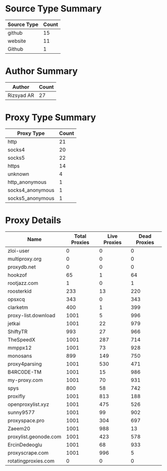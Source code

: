 # Source Type Summary

| Source Type | Count |
|-------------|-------|
| github | 15 |
| website | 11 |
| Github | 1 |


# Author Summary

| Author | Count |
|--------|-------|
| Rizsyad AR | 27 |


# Proxy Type Summary

| Proxy Type | Count |
|------------|-------|
| http | 21 |
| socks4 | 20 |
| socks5 | 22 |
| https | 14 |
| unknown | 4 |
| http_anonymous | 1 |
| socks4_anonymous | 1 |
| socks5_anonymous | 1 |


# Proxy Details

| Name | Total Proxies | Live Proxies | Dead Proxies |
|------|---------------|--------------|---------------|
| zloi-user | 0 | 0 | 0 |
| multiproxy.org | 0 | 0 | 0 |
| proxydb.net | 0 | 0 | 0 |
| hookzof | 65 | 1 | 64 |
| rootjazz.com | 1 | 0 | 1 |
| roosterkid | 233 | 13 | 220 |
| opsxcq | 343 | 0 | 343 |
| clarketm | 400 | 1 | 399 |
| proxy-list.download | 1001 | 5 | 996 |
| jetkai | 1001 | 22 | 979 |
| ShiftyTR | 993 | 27 | 966 |
| TheSpeedX | 1001 | 287 | 714 |
| mmppx12 | 1001 | 73 | 928 |
| monosans | 899 | 149 | 750 |
| proxy4parsing | 1001 | 530 | 471 |
| B4RC0DE-TM | 1001 | 15 | 986 |
| my-proxy.com | 1001 | 70 | 931 |
| spys | 800 | 58 | 742 |
| proxifly | 1001 | 813 | 188 |
| openproxylist.xyz | 1001 | 475 | 526 |
| sunny9577 | 1001 | 99 | 902 |
| proxyspace.pro | 1001 | 304 | 697 |
| Zaeem20 | 1001 | 988 | 13 |
| proxylist.geonode.com | 1001 | 423 | 578 |
| ErcinDedeoglu | 1001 | 68 | 933 |
| proxyscrape.com | 1001 | 996 | 5 |
| rotatingproxies.com | 0 | 0 | 0 |
